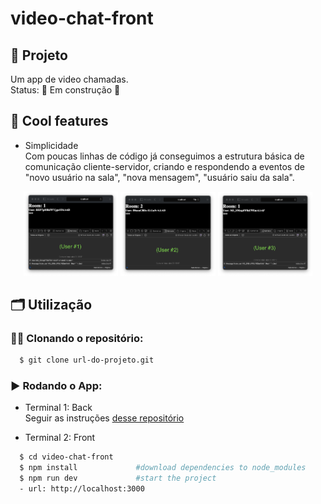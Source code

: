 # video-chat-front

## 🚀 Projeto
Um app de video chamadas.</br>
Status: 🚧 Em construção 🚧

## 🧊 Cool features
- Simplicidade</br>
Com poucas linhas de código já conseguimos a estrutura básica de comunicação cliente-servidor, criando e respondendo a eventos de "novo usuário na sala", "nova mensagem", "usuário saiu da sala".
<div align="center">
  <img alt="tela do user #1" src="assets/user1.png" width="30%" />
  <img alt="tela do user #2" src="assets/user2.png" width="30%" />
  <img alt="tela do user #3" src="assets/user3.png" width="30%" />
</div>

## 🗂️ Utilização

### 🐑🐑 Clonando o repositório:

```bash
  $ git clone url-do-projeto.git
```

### ▶️ Rodando o App:
- Terminal 1: Back</br>
Seguir as instruções [desse repositório](https://github.com/Alessandro1918/video-chat-back)

- Terminal 2: Front
```bash
  $ cd video-chat-front
  $ npm install             #download dependencies to node_modules
  $ npm run dev             #start the project
  - url: http://localhost:3000
```